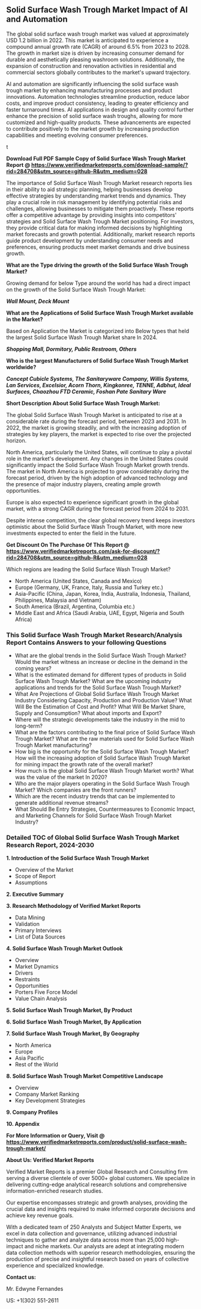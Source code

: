 <h2>Solid Surface Wash Trough Market Impact of AI and Automation</h2><p>The global solid surface wash trough market was valued at approximately USD 1.2 billion in 2022. This market is anticipated to experience a compound annual growth rate (CAGR) of around 6.5% from 2023 to 2028. The growth in market size is driven by increasing consumer demand for durable and aesthetically pleasing washroom solutions. Additionally, the expansion of construction and renovation activities in residential and commercial sectors globally contributes to the market's upward trajectory.</p><p>AI and automation are significantly influencing the solid surface wash trough market by enhancing manufacturing processes and product innovations. Automation technologies streamline production, reduce labor costs, and improve product consistency, leading to greater efficiency and faster turnaround times. AI applications in design and quality control further enhance the precision of solid surface wash troughs, allowing for more customized and high-quality products. These advancements are expected to contribute positively to the market growth by increasing production capabilities and meeting evolving consumer preferences.</p>t</p><p id="" class=""><strong>Download Full PDF Sample Copy of Solid Surface Wash Trough Market Report @ <a href="https://www.verifiedmarketreports.com/download-sample/?rid=284708&utm_source=github-R&utm_medium=028" target="_blank">https://www.verifiedmarketreports.com/download-sample/?rid=284708&utm_source=github-R&utm_medium=028</a></strong></p><p>The importance of&nbsp;Solid Surface Wash Trough Market research reports lies in their ability to aid strategic planning, helping businesses develop effective strategies by understanding market trends and dynamics. They play a crucial role in risk management by identifying potential risks and challenges, allowing businesses to mitigate them proactively. These reports offer a competitive advantage by providing insights into competitors' strategies and Solid Surface Wash Trough Market positioning. For investors, they provide critical data for making informed decisions by highlighting market forecasts and growth potential. Additionally, market research reports guide product development by understanding consumer needs and preferences, ensuring products meet market demands and drive business growth.</p><p><strong>What are the&nbsp;Type driving the growth of the Solid Surface Wash Trough Market?</strong></p><p id="" class="">Growing demand for below Type around the world has had a direct impact on the growth of the Solid Surface Wash Trough Market:</p><em><strong>Wall Mount, Deck Mount</strong></em></p><strong>What are the&nbsp;Applications&nbsp;of Solid Surface Wash Trough Market available in the Market?</strong></p><p id="" class="">Based on Application the Market is categorized into Below types that held the largest Solid Surface Wash Trough Market share In 2024.</p><em><strong>Shopping Mall, Dormitory, Public Restroom, Others</strong></em></p><strong>Who is the largest Manufacturers of Solid Surface Wash Trough Market worldwide?</strong></p><p><em><strong>Concept Cubicle Systems, The Sanitaryware Company, Willis Systems, Lan Services, Excelsior, Acorn Thorn, Kingkonree, TENNE, Adbhut, Ideal Surfaces, Chaozhou FTD Ceramic, Foshan Pate Sanitary Ware</strong></em></p><p id="" class=""><strong>Short Description About Solid Surface Wash Trough Market:</strong></p><p>The global Solid Surface Wash Trough Market is anticipated to rise at a considerable rate during the forecast period, between 2023 and 2031. In 2022, the market is growing steadily, and with the increasing adoption of strategies by key players, the market is expected to rise over the projected horizon.</p><p>North America, particularly the United States, will continue to play a pivotal role in the market's development. Any changes in the United States could significantly impact the Solid Surface Wash Trough Market growth trends. The market in North America is projected to grow considerably during the forecast period, driven by the high adoption of advanced technology and the presence of major industry players, creating ample growth opportunities.</p><p>Europe is also expected to experience significant growth in the global market, with a strong CAGR during the forecast period from 2024 to 2031.</p><p>Despite intense competition, the clear global recovery trend keeps investors optimistic about the Solid Surface Wash Trough Market, with more new investments expected to enter the field in the future.</p><p id="" class=""><strong>Get Discount On The Purchase Of This Report @ <a href="https://www.verifiedmarketreports.com/ask-for-discount/?rid=284708&utm_source=github-R&utm_medium=028" target="_blank">https://www.verifiedmarketreports.com/ask-for-discount/?rid=284708&utm_source=github-R&utm_medium=028</a></strong></p>Which regions are leading the Solid Surface Wash Trough Market?</p><ul><li>North America (United States, Canada and Mexico)</li><li>Europe (Germany, UK, France, Italy, Russia and Turkey etc.)</li><li>Asia-Pacific (China, Japan, Korea, India, Australia, Indonesia, Thailand, Philippines, Malaysia and Vietnam)</li><li>South America (Brazil, Argentina, Columbia etc.)</li><li>Middle East and Africa (Saudi Arabia, UAE, Egypt, Nigeria and South Africa)</li></ul><h3 id="" class="">This Solid Surface Wash Trough Market Research/Analysis Report Contains Answers to your following Questions</h3><ul><li>What are the global trends in the Solid Surface Wash Trough Market? Would the market witness an increase or decline in the demand in the coming years?</li><li>What is the estimated demand for different types of products in Solid Surface Wash Trough Market? What are the upcoming industry applications and trends for the Solid Surface Wash Trough Market?</li><li>What Are Projections of Global Solid Surface Wash Trough Market Industry Considering Capacity, Production and Production Value? What Will Be the Estimation of Cost and Profit? What Will Be Market Share, Supply and Consumption? What about imports and Export?</li><li>Where will the strategic developments take the industry in the mid to long-term?</li><li>What are the factors contributing to the final price of Solid Surface Wash Trough Market? What are the raw materials used for Solid Surface Wash Trough Market manufacturing?</li><li>How big is the opportunity for the Solid Surface Wash Trough Market? How will the increasing adoption of Solid Surface Wash Trough Market for mining impact the growth rate of the overall market?</li><li>How much is the global Solid Surface Wash Trough Market worth? What was the value of the market In 2020?</li><li>Who are the major players operating in the Solid Surface Wash Trough Market? Which companies are the front runners?</li><li>Which are the recent industry trends that can be implemented to generate additional revenue streams?</li><li>What Should Be Entry Strategies, Countermeasures to Economic Impact, and Marketing Channels for Solid Surface Wash Trough Market Industry?</li></ul><h3 id="" class="">Detailed TOC of Global Solid Surface Wash Trough Market Research Report, 2024-2030</h3><p id="" class=""><strong>1. Introduction of the Solid Surface Wash Trough Market</strong></p><ul><li>Overview of the Market</li><li>Scope of Report</li><li>Assumptions</li></ul><p id="" class=""><strong>2. Executive Summary</strong></p><p id="" class=""><strong>3. Research Methodology of Verified Market Reports</strong></p><ul><li>Data Mining</li><li>Validation</li><li>Primary Interviews</li><li>List of Data Sources</li></ul><p id="" class=""><strong>4. Solid Surface Wash Trough Market Outlook</strong></p><ul><li>Overview</li><li>Market Dynamics</li><li>Drivers</li><li>Restraints</li><li>Opportunities</li><li>Porters Five Force Model</li><li>Value Chain Analysis</li></ul><p id="" class=""><strong>5. Solid Surface Wash Trough Market, By Product</strong></p><p id="" class=""><strong>6. Solid Surface Wash Trough Market, By Application</strong></p><p id="" class=""><strong>7. Solid Surface Wash Trough Market, By Geography</strong></p><ul><li>North America</li><li>Europe</li><li>Asia Pacific</li><li>Rest of the World</li></ul><p id="" class=""><strong>8. Solid Surface Wash Trough Market Competitive Landscape</strong></p><ul><li>Overview</li><li>Company Market Ranking</li><li>Key Development Strategies</li></ul><p id="" class=""><strong>9. Company Profiles</strong></p><p id="" class=""><strong>10. Appendix</strong></p><p id="" class=""><strong>For More Information or Query, Visit @ <a href="https://www.verifiedmarketreports.com/product/solid-surface-wash-trough-market/" target="_blank">https://www.verifiedmarketreports.com/product/solid-surface-wash-trough-market/</a></strong></p><p id="" class=""><strong>About Us: Verified Market Reports</strong></p><p id="" class="">Verified Market Reports is a premier Global Research and Consulting firm serving a diverse clientele of over 5000+ global customers. We specialize in delivering cutting-edge analytical research solutions and comprehensive information-enriched research studies.</p><p id="" class="">Our expertise encompasses strategic and growth analyses, providing the crucial data and insights required to make informed corporate decisions and achieve key revenue goals.</p><p id="" class="">With a dedicated team of 250 Analysts and Subject Matter Experts, we excel in data collection and governance, utilizing advanced industrial techniques to gather and analyze data across more than 25,000 high-impact and niche markets. Our analysts are adept at integrating modern data collection methods with superior research methodologies, ensuring the production of precise and insightful research based on years of collective experience and specialized knowledge.</p><p id="" class=""><strong>Contact us:</strong></p><p id="" class="">Mr. Edwyne Fernandes</p><p id="" class="">US: +1(302) 551-2611</p>